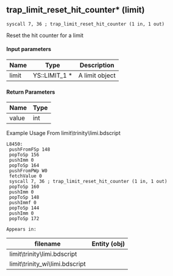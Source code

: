 ## trap_limit_reset_hit_counter* (limit)

`syscall 7, 36 ; trap_limit_reset_hit_counter (1 in, 1 out)`

Reset the hit counter for a limit

#### Input parameters
| Name | Type | Description
|------|------|------------
| limit   | YS::LIMIT_1 *   | A limit object


#### Return Parameters
| Name | Type
|------|-----
| value   | int   
Example Usage From limit\trinity\limi.bdscript
```plaintext
L8450:
 pushFromFSp 148
 popToSp 156
 pushImm 0
 popToSp 164
 pushFromPWp W0
 fetchValue 0
 syscall 7, 36 ; trap_limit_reset_hit_counter (1 in, 1 out)
 popToSp 160
 pushImm 0
 popToSp 148
 pushImmf 0
 popToSp 144
 pushImm 0
 popToSp 172
```





	Appears in:
| filename | Entity (obj)
|----------|-------------
| limit\trinity\limi.bdscript       |           
| limit\trinity_wi\limi.bdscript       |           



